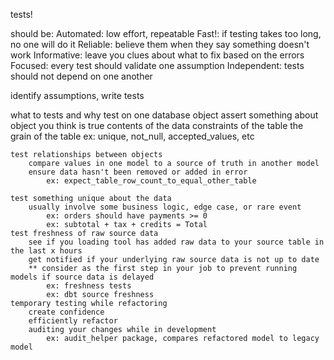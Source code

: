 tests!

should be:
    Automated: low effort, repeatable
    Fast!: if testing takes too long, no one will do it
    Reliable: believe them when they say something doesn't work
    Informative: leave you clues about what to fix based on the errors
    Focused: every test should validate one assumption
    Independent: tests should not depend on one another

identify assumptions, write tests

what to tests and why
    test on one database object
        assert something about object you think is true
        contents of the data
        constraints of the table
        the grain of the table 
            ex: unique, not_null, accepted_values, etc
    
    test relationships between objects
        compare values in one model to a source of truth in another model
        ensure data hasn't been removed or added in error
            ex: expect_table_row_count_to_equal_other_table 

    test something unique about the data
        usually involve some business logic, edge case, or rare event
            ex: orders should have payments >= 0
            ex: subtotal + tax + credits = Total
    test freshness of raw source data
        see if you loading tool has added raw data to your source table in the last x hours
        get notified if your underlying raw source data is not up to date
        ** consider as the first step in your job to prevent running models if source data is delayed
            ex: freshness tests
            ex: dbt source freshness
    temporary testing while refactoring
        create confidence
        efficiently refactor
        auditing your changes while in development
            ex: audit_helper package, compares refactored model to legacy model





